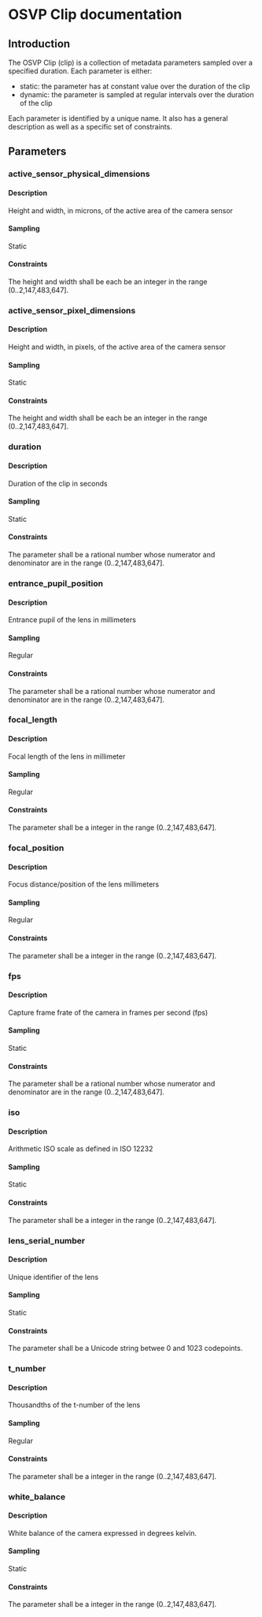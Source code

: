 # OSVP Clip documentation

## Introduction

The OSVP Clip (clip) is a collection of metadata parameters sampled over a
specified duration. Each parameter is either:

* static: the parameter has at constant value over the duration of the clip
* dynamic: the parameter is sampled at regular intervals over the duration of the clip

Each parameter is identified by a unique name. It also has a general description
as well as a specific set of constraints.

## Parameters

### active_sensor_physical_dimensions

#### Description

Height and width, in microns, of the active area of the camera sensor

#### Sampling

Static

#### Constraints

The height and width shall be each be an integer in the range (0..2,147,483,647].

### active_sensor_pixel_dimensions

#### Description

Height and width, in pixels, of the active area of the camera sensor

#### Sampling

Static

#### Constraints

The height and width shall be each be an integer in the range (0..2,147,483,647].

### duration

#### Description

Duration of the clip in seconds

#### Sampling

Static

#### Constraints

The parameter shall be a rational number whose numerator and denominator are in the range (0..2,147,483,647].

### entrance_pupil_position

#### Description

Entrance pupil of the lens in millimeters

#### Sampling

Regular

#### Constraints

The parameter shall be a rational number whose numerator and denominator are in the range (0..2,147,483,647].

### focal_length

#### Description

Focal length of the lens in millimeter

#### Sampling

Regular

#### Constraints

The parameter shall be a integer in the range (0..2,147,483,647].

### focal_position

#### Description

Focus distance/position of the lens millimeters

#### Sampling

Regular

#### Constraints

The parameter shall be a integer in the range (0..2,147,483,647].

### fps

#### Description

Capture frame frate of the camera in frames per second (fps)

#### Sampling

Static

#### Constraints

The parameter shall be a rational number whose numerator and denominator are in the range (0..2,147,483,647].

### iso

#### Description

Arithmetic ISO scale as defined in ISO 12232

#### Sampling

Static

#### Constraints

The parameter shall be a integer in the range (0..2,147,483,647].

### lens_serial_number

#### Description

Unique identifier of the lens

#### Sampling

Static

#### Constraints

The parameter shall be a Unicode string betwee 0 and 1023 codepoints.

### t_number

#### Description

Thousandths of the t-number of the lens

#### Sampling

Regular

#### Constraints

The parameter shall be a integer in the range (0..2,147,483,647].

### white_balance

#### Description

White balance of the camera expressed in degrees kelvin.

#### Sampling

Static

#### Constraints

The parameter shall be a integer in the range (0..2,147,483,647].

